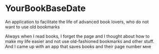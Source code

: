 # YourBookBaseDate


An application to facilitate the life of advanced book lovers, 
who do not want to use old bookmarks



Always when I read books, I forget the page and I thought about how to make my life easier and not use old-fashioned bookmarks and other stuff. And I came up with an app that saves books and their page number мне
